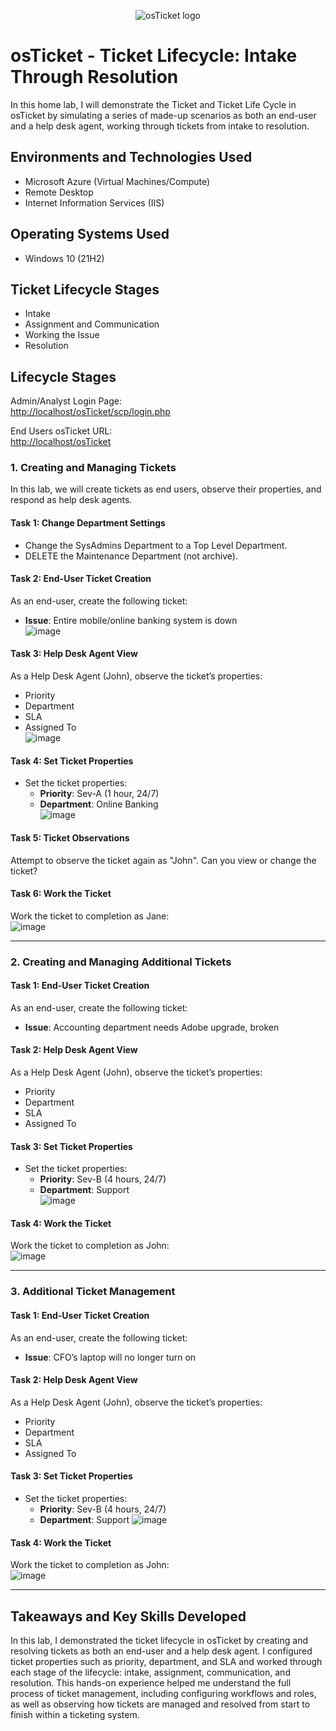 <p align="center">
  <img src="https://i.imgur.com/Clzj7Xs.png" alt="osTicket logo"/>
</p>

<h1>osTicket - Ticket Lifecycle: Intake Through Resolution</h1>
In this home lab, I will demonstrate the Ticket and Ticket Life Cycle in osTicket by simulating a series of made-up scenarios as both an end-user and a help desk agent, working through tickets from intake to resolution.<br />

<h2>Environments and Technologies Used</h2>

- Microsoft Azure (Virtual Machines/Compute)
- Remote Desktop
- Internet Information Services (IIS)

<h2>Operating Systems Used</h2>

- Windows 10 (21H2)

<h2>Ticket Lifecycle Stages</h2>

- Intake
- Assignment and Communication
- Working the Issue
- Resolution

<h2>Lifecycle Stages</h2>

Admin/Analyst Login Page:  
[http://localhost/osTicket/scp/login.php](http://localhost/osTicket/scp/login.php)

End Users osTicket URL:  
[http://localhost/osTicket](http://localhost/osTicket)

### 1. Creating and Managing Tickets

In this lab, we will create tickets as end users, observe their properties, and respond as help desk agents.

#### Task 1: Change Department Settings
- Change the SysAdmins Department to a Top Level Department.
- DELETE the Maintenance Department (not archive).

#### Task 2: End-User Ticket Creation
As an end-user, create the following ticket:
- **Issue**: Entire mobile/online banking system is down  
![image](https://github.com/user-attachments/assets/20d3340a-d139-49da-89d9-d47d36686614)



#### Task 3: Help Desk Agent View
As a Help Desk Agent (John), observe the ticket’s properties:
- Priority
- Department
- SLA
- Assigned To  
![image](https://github.com/user-attachments/assets/dacccfe7-65db-49d4-82eb-361c8b4863d0)

#### Task 4: Set Ticket Properties
- Set the ticket properties:
  - **Priority**: Sev-A (1 hour, 24/7)
  - **Department**: Online Banking  
![image](https://github.com/user-attachments/assets/672cfca9-1a4e-4ddf-b6d9-eba91d4a42a5)

#### Task 5: Ticket Observations
Attempt to observe the ticket again as "John". Can you view or change the ticket?

#### Task 6: Work the Ticket
Work the ticket to completion as Jane:  
![image](https://github.com/user-attachments/assets/03709642-9c77-4b94-94b0-9b82ce1382da)

---

### 2. Creating and Managing Additional Tickets

#### Task 1: End-User Ticket Creation
As an end-user, create the following ticket:
- **Issue**: Accounting department needs Adobe upgrade, broken

#### Task 2: Help Desk Agent View
As a Help Desk Agent (John), observe the ticket’s properties:
- Priority
- Department
- SLA
- Assigned To

#### Task 3: Set Ticket Properties
- Set the ticket properties:
  - **Priority**: Sev-B (4 hours, 24/7)
  - **Department**: Support  
![image](https://github.com/user-attachments/assets/682548fd-c619-4289-9f48-94ae30daa3ee)

#### Task 4: Work the Ticket
Work the ticket to completion as John:  
![image](https://github.com/user-attachments/assets/9154eec0-058b-4a1e-be45-74238f95ce88)

---

### 3. Additional Ticket Management

#### Task 1: End-User Ticket Creation
As an end-user, create the following ticket:
- **Issue**: CFO’s laptop will no longer turn on

#### Task 2: Help Desk Agent View
As a Help Desk Agent (John), observe the ticket’s properties:
- Priority
- Department
- SLA
- Assigned To

#### Task 3: Set Ticket Properties
- Set the ticket properties:
  - **Priority**: Sev-B (4 hours, 24/7)
  - **Department**: Support
![image](https://github.com/user-attachments/assets/bd70d634-a480-44e7-b451-a0754a9b8302)

#### Task 4: Work the Ticket
Work the ticket to completion as John:  
![image](https://github.com/user-attachments/assets/1569b45d-1196-40fe-a814-f2e414bdc20a)

---

<h2>Takeaways and Key Skills Developed</h2>

In this lab, I demonstrated the ticket lifecycle in osTicket by creating and resolving tickets as both an end-user and a help desk agent. I configured ticket properties such as priority, department, and SLA and worked through each stage of the lifecycle: intake, assignment, communication, and resolution. This hands-on experience helped me understand the full process of ticket management, including configuring workflows and roles, as well as observing how tickets are managed and resolved from start to finish within a ticketing system.
